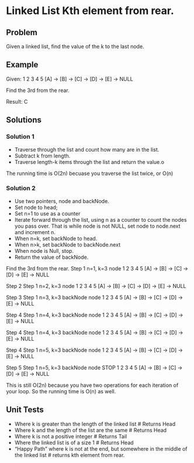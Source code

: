 # Linked List Kth element from rear.

## Problem

Given a linked list, find the value of the k to the last node.

## Example

Given:
 1      2      3      4      5
[A] -> [B] -> [C] -> [D] -> [E] -> NULL

Find the 3rd from the rear.

Result: C

## Solutions

### Solution 1

* Traverse through the list and count how many are in the list.
* Subtract k from length.
* Traverse length-k items through the list and return the value.o

The running time is O(2n) becuase you traverse the list twice, or O(n)

### Solution 2

* Use two pointers, node and backNode.
* Set node to head;
* Set n=1 to use as a counter
* Iterate forward through the list, using n as a counter to count the nodes you pass over.  That is while node is not NULL, set node to node.next and increment n.
* When n=k, set backNode to head.
* When n>k, set backNode to backNode.next
* When node is Null, stop. 
* Return the value of backNode.

Find the 3rd from the rear.
Step 1 n=1, k=3
node
 1      2      3      4      5
[A] -> [B] -> [C] -> [D] -> [E] -> NULL

Step 2
Step 1 n=2, k=3
       node
 1      2      3      4      5
[A] -> [B] -> [C] -> [D] -> [E] -> NULL

Step 3
Step 1 n=3, k=3
backNode      node
 1      2      3      4      5
[A] -> [B] -> [C] -> [D] -> [E] -> NULL


Step 4
Step 1 n=4, k=3
     backNode       node
 1      2      3      4      5
[A] -> [B] -> [C] -> [D] -> [E] -> NULL

Step 4
Step 1 n=4, k=3
     backNode       node
 1      2      3      4      5
[A] -> [B] -> [C] -> [D] -> [E] -> NULL


Step 4
Step 1 n=5, k=3
             backNode       node
 1      2      3      4      5
[A] -> [B] -> [C] -> [D] -> [E] -> NULL

Step 5
Step 1 n=5, k=3
             backNode              node   STOP
 1      2      3      4      5
[A] -> [B] -> [C] -> [D] -> [E] -> NULL

This is still O(2n) because you have two operations for each iteration of your loop. So the running time is O(n) as well.

## Unit Tests

- Where k is greater than the length of the linked list # Returns Head
- Where k and the length of the list are the same # Returns Head
- Where k is not a positive integer # Returns Tail
- Where the linked list is of a size 1 # Returns Head
- “Happy Path” where k is not at the end, but somewhere in the middle of the linked list # returns kth element from rear.

